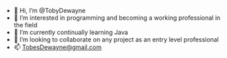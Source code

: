 - 👋 Hi, I’m @TobyDewayne
- 👀 I’m interested in programming and becoming a working professional in the field
- 🌱 I’m currently continually learning Java
- 💞️ I’m looking to collaborate on any project as an entry level professional
- 📫 TobesDewayne@gmail.com

<!---
TobyDewayne/TobyDewayne is a ✨ special ✨ repository because its `README.md` (this file) appears on your GitHub profile.
You can click the Preview link to take a look at your changes.
--->
